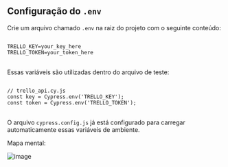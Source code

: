 <h2>Configuração do <code>.env</code></h2>

<p>Crie um arquivo chamado <code>.env</code> na raiz do projeto com o seguinte conteúdo:</p>

<pre>
<code>
TRELLO_KEY=your_key_here
TRELLO_TOKEN=your_token_here
</code>
</pre>

<p>Essas variáveis são utilizadas dentro do arquivo de teste:</p>

<pre>
<code>
// trello_api.cy.js
const key = Cypress.env('TRELLO_KEY');
const token = Cypress.env('TRELLO_TOKEN');
</code>
</pre>

<p>O arquivo <code>cypress.config.js</code> já está configurado para carregar automaticamente essas variáveis de ambiente.</p>

Mapa mental:

![image](https://github.com/user-attachments/assets/b952bdbb-6995-47ec-ac90-079a5b1d37fa)

